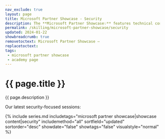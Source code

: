 ```yaml
---
nav_exclude: true
layout: page
title: Microsoft Partner Showcase - Security
description: The **Microsoft Partner Showcase💡** features technical conversations with Microsoft Partners and their solutions. Join Microsoft CSAs and Partners from around the world to get their perspectives on the tech industry and go hands-on with their solutions.
permalink: /skilling/microsoft-partner-showcase/security
updated: 2024-01-22
showbreadcrumb: true
removetoctext: Microsoft Partner Showcase — 
replacetoctext:
tags: 
 - microsoft partner showcase
 - academy page
---
```


# {{ page.title }}

{{ page.description }}

Our latest security-focused sessions:

{% include series.md 
    includetags="microsoft partner showcase|showcase content|security" 
    includemethod="all" 
    sortfield="updated" sortorder="desc" showdate="false" 
    showtags="false" visualstyle="normal"  
%}